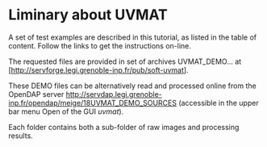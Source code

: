 # Liminary about UVMAT

A set of test examples are described in this tutorial, as listed in the table of content.
Follow the links to get the instructions on-line.

The requested files are provided in set of archives UVMAT_DEMO... at [<http://servforge.legi.grenoble-inp.fr/pub/soft-uvmat>].

These DEMO files can be alternatively read and processed online from the OpenDAP server <http://servdap.legi.grenoble-inp.fr/opendap/meige/18UVMAT_DEMO_SOURCES> (accessible in the upper bar menu Open of the GUI *uvmat*).

Each folder contains both a sub-folder of raw images and processing results.
